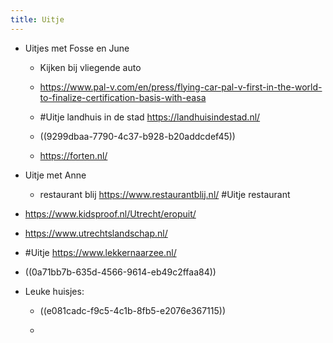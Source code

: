 ```yaml
---
title: Uitje
---
```


- Uitjes met Fosse en June
	 - Kijken bij vliegende auto

	 - https://www.pal-v.com/en/press/flying-car-pal-v-first-in-the-world-to-finalize-certification-basis-with-easa

	 - #Uitje landhuis in de stad https://landhuisindestad.nl/

	 - ((9299dbaa-7790-4c37-b928-b20addcdef45))

	 - https://forten.nl/

- Uitje met Anne
	 - restaurant blij https://www.restaurantblij.nl/ #Uitje restaurant

- https://www.kidsproof.nl/Utrecht/eropuit/

- https://www.utrechtslandschap.nl/

- #Uitje https://www.lekkernaarzee.nl/

- ((0a71bb7b-635d-4566-9614-eb49c2ffaa84))

- Leuke huisjes:
	 - ((e081cadc-f9c5-4c1b-8fb5-e2076e367115))

	 - 
